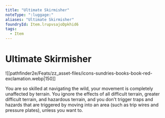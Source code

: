 ```yaml
---
title: "Ultimate Skirmisher"
noteType: ":luggage:"
aliases: "Ultimate Skirmisher"
foundryId: Item.lrupvsajoDpkhid6
tags:
  - Item
---
```


# Ultimate Skirmisher
![[pathfinder2e/Feats/zz_asset-files/icons-sundries-books-book-red-exclamation.webp|150]]

You are so skilled at navigating the wild, your movement is completely unaffected by terrain. You ignore the effects of all difficult terrain, greater difficult terrain, and hazardous terrain, and you don't trigger traps and hazards that are triggered by moving into an area (such as trip wires and pressure plates), unless you want to.
